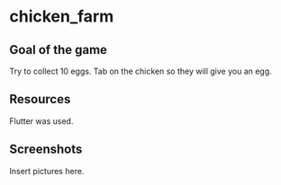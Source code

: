 # chicken_farm

## Goal of the game

Try to collect 10 eggs. Tab on the chicken so they will give you an egg.

## Resources

Flutter was used.

## Screenshots
Insert pictures here.
